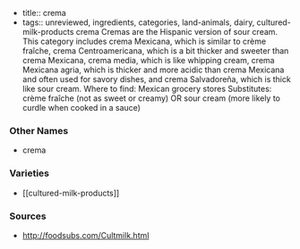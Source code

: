 - title:: crema
- tags:: unreviewed, ingredients, categories, land-animals, dairy, cultured-milk-products
crema Cremas are the Hispanic version of sour cream. This category includes crema Mexicana, which is similar to crème fraîche, crema Centroamericana, which is a bit thicker and sweeter than crema Mexicana, crema media, which is like whipping cream, crema Mexicana agria, which is thicker and more acidic than crema Mexicana and often used for savory dishes, and crema Salvadoreña, which is thick like sour cream. Where to find: Mexican grocery stores Substitutes: crème fraîche (not as sweet or creamy) OR sour cream (more likely to curdle when cooked in a sauce)

### Other Names

* crema

### Varieties

* [[cultured-milk-products]]

### Sources
* http://foodsubs.com/Cultmilk.html
